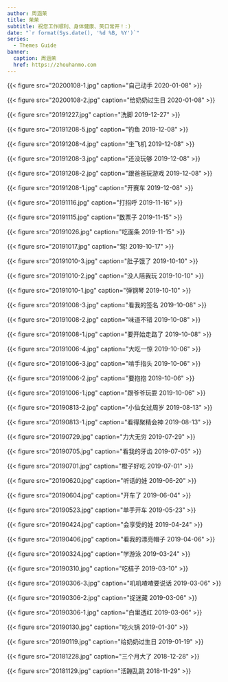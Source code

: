 ```yaml
---
author: 周涵茉
title: 茉茉
subtitle: 祝您工作顺利、身体健康、笑口常开！:)
date: "`r format(Sys.date(), '%d %B, %Y')`"
series:
  - Themes Guide
banner:
  caption: 周涵茉
  href: https://zhouhanmo.com
---
```


{{< figure src="20200108-1.jpg" caption="自己动手 2020-01-08" >}}

{{< figure src="20200108-2.jpg" caption="给奶奶过生日 2020-01-08" >}}

{{< figure src="20191227.jpg" caption="洗脚 2019-12-27" >}}

{{< figure src="20191208-5.jpg" caption="钓鱼 2019-12-08" >}}

{{< figure src="20191208-4.jpg" caption="坐飞机 2019-12-08" >}}

{{< figure src="20191208-3.jpg" caption="还没玩够 2019-12-08" >}}

{{< figure src="20191208-2.jpg" caption="跟爸爸玩游戏 2019-12-08" >}}

{{< figure src="20191208-1.jpg" caption="开赛车 2019-12-08" >}}

{{< figure src="20191116.jpg" caption="打招呼 2019-11-16" >}}

{{< figure src="20191115.jpg" caption="数票子 2019-11-15" >}}

{{< figure src="20191026.jpg" caption="吃面条 2019-11-15" >}}

{{< figure src="20191017.jpg" caption="驾! 2019-10-17" >}}

{{< figure src="20191010-3.jpg" caption="肚子饿了 2019-10-10" >}}

{{< figure src="20191010-2.jpg" caption="没人陪我玩 2019-10-10" >}}

{{< figure src="20191010-1.jpg" caption="弹钢琴 2019-10-10" >}}

{{< figure src="20191008-3.jpg" caption="看我的签名 2019-10-08" >}}

{{< figure src="20191008-2.jpg" caption="味道不错 2019-10-08" >}}

{{< figure src="20191008-1.jpg" caption="要开始走路了 2019-10-08" >}}

{{< figure src="20191006-4.jpg" caption="大吃一惊 2019-10-06" >}}

{{< figure src="20191006-3.jpg" caption="啃手指头 2019-10-06" >}}

{{< figure src="20191006-2.jpg" caption="要抱抱 2019-10-06" >}}

{{< figure src="20191006-1.jpg" caption="跟爷爷玩耍 2019-10-06" >}}

{{< figure src="20190813-2.jpg" caption="小仙女过周岁 2019-08-13" >}}

{{< figure src="20190813-1.jpg" caption="看得聚精会神 2019-08-13" >}}

{{< figure src="20190729.jpg" caption="力大无穷 2019-07-29" >}}

{{< figure src="20190705.jpg" caption="看我的牙齿 2019-07-05" >}}

{{< figure src="20190701.jpg" caption="橙子好吃 2019-07-01" >}}

{{< figure src="20190620.jpg" caption="听话的娃 2019-06-20" >}}

{{< figure src="20190604.jpg" caption="开车了 2019-06-04" >}}

{{< figure src="20190523.jpg" caption="单手开车 2019-05-23" >}}

{{< figure src="20190424.jpg" caption="会享受的娃 2019-04-24" >}}

{{< figure src="20190406.jpg" caption="看我的漂亮帽子 2019-04-06" >}}

{{< figure src="20190324.jpg" caption="学游泳 2019-03-24" >}}

{{< figure src="20190310.jpg" caption="吃桔子 2019-03-10" >}}

{{< figure src="20190306-3.jpg" caption="叽叽喳喳要说话 2019-03-06" >}}

{{< figure src="20190306-2.jpg" caption="捉迷藏 2019-03-06" >}}

{{< figure src="20190306-1.jpg" caption="白里透红 2019-03-06" >}}

{{< figure src="20190130.jpg" caption="吃火锅 2019-01-30" >}}

{{< figure src="20190119.jpg" caption="给奶奶过生日 2019-01-19" >}}

{{< figure src="20181228.jpg" caption="三个月大了 2018-12-28" >}}

{{< figure src="20181129.jpg" caption="活蹦乱跳 2018-11-29" >}}
